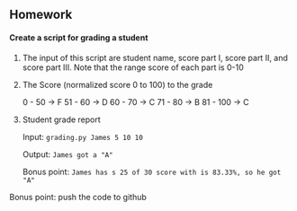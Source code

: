 ## Homework

#### Create a script for grading a student

1. The input of this script are student name, score part I, score part II, and score part III.
    Note that the range score of each part is 0-10

2. The Score (normalized score  0 to 100) to the grade 

    0 - 50 -> F
    51 - 60 -> D
    60 - 70 -> C
    71 - 80 -> B
    81 - 100 -> C

3. Student grade report

    Input:
    `grading.py James 5 10 10`

    Output:
    `James got a "A"`

    Bonus point:
    `James has s 25 of 30 score with is 83.33%, so he got "A"`

    
Bonus point: push the code to github